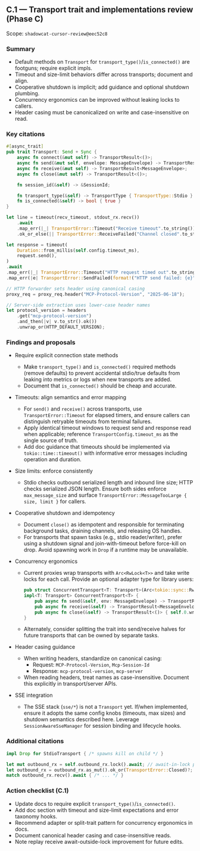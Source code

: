 ## C.1 — Transport trait and implementations review (Phase C)

Scope: `shadowcat-cursor-review@eec52c8`

### Summary
- Default methods on `Transport` for `transport_type()`/`is_connected()` are footguns; require explicit impls.
- Timeout and size-limit behaviors differ across transports; document and align.
- Cooperative shutdown is implicit; add guidance and optional shutdown plumbing.
- Concurrency ergonomics can be improved without leaking locks to callers.
- Header casing must be canonicalized on write and case-insensitive on read.

### Key citations
```112:131:shadowcat-cursor-review/src/transport/mod.rs
#[async_trait]
pub trait Transport: Send + Sync {
    async fn connect(&mut self) -> TransportResult<()>;
    async fn send(&mut self, envelope: MessageEnvelope) -> TransportResult<()>;
    async fn receive(&mut self) -> TransportResult<MessageEnvelope>;
    async fn close(&mut self) -> TransportResult<()>;

    fn session_id(&self) -> &SessionId;

    fn transport_type(&self) -> TransportType { TransportType::Stdio }
    fn is_connected(&self) -> bool { true }
}
```

```351:357:shadowcat-cursor-review/src/transport/stdio.rs
let line = timeout(recv_timeout, stdout_rx.recv())
    .await
    .map_err(|_| TransportError::Timeout("Receive timeout".to_string()))?
    .ok_or_else(|| TransportError::ReceiveFailed("Channel closed".to_string()))?;
```

```255:263:shadowcat-cursor-review/src/transport/http.rs
let response = timeout(
    Duration::from_millis(self.config.timeout_ms),
    request.send(),
)
.await
.map_err(|_| TransportError::Timeout("HTTP request timed out".to_string()))?
.map_err(|e| TransportError::SendFailed(format!("HTTP send failed: {e}")))?;
```

```818:827:shadowcat-cursor-review/src/proxy/forward.rs
// HTTP forwarder sets header using canonical casing
proxy_req = proxy_req.header("MCP-Protocol-Version", "2025-06-18");
```

```73:98:shadowcat-cursor-review/src/transport/http_mcp.rs
// Server-side extraction uses lower-case header names
let protocol_version = headers
    .get("mcp-protocol-version")
    .and_then(|v| v.to_str().ok())
    .unwrap_or(HTTP_DEFAULT_VERSION);
```

### Findings and proposals
- Require explicit connection state methods
  - Make `transport_type()` and `is_connected()` required methods (remove defaults) to prevent accidental stdio/true defaults from leaking into metrics or logs when new transports are added.
  - Document that `is_connected()` should be cheap and accurate.

- Timeouts: align semantics and error mapping
  - For `send()` and `receive()` across transports, use `TransportError::Timeout` for elapsed timers, and ensure callers can distinguish retryable timeouts from terminal failures.
  - Apply identical timeout windows to request send and response read when applicable; reference `TransportConfig.timeout_ms` as the single source of truth.
  - Add doc guidance that timeouts should be implemented via `tokio::time::timeout()` with informative error messages including operation and duration.

- Size limits: enforce consistently
  - Stdio checks outbound serialized length and inbound line size; HTTP checks serialized JSON length. Ensure both sides enforce `max_message_size` and surface `TransportError::MessageTooLarge { size, limit }` for callers.

- Cooperative shutdown and idempotency
  - Document `close()` as idempotent and responsible for terminating background tasks, draining channels, and releasing OS handles.
  - For transports that spawn tasks (e.g., stdio reader/writer), prefer using a shutdown signal and join-with-timeout before force-kill on drop. Avoid spawning work in `Drop` if a runtime may be unavailable.

- Concurrency ergonomics
  - Current proxies wrap transports with `Arc<RwLock<T>>` and take write locks for each call. Provide an optional adapter type for library users:

    ```rust
    pub struct ConcurrentTransport<T: Transport>(Arc<tokio::sync::RwLock<T>>);
    impl<T: Transport> ConcurrentTransport<T> {
        pub async fn send(&self, env: MessageEnvelope) -> TransportResult<()> { self.0.write().await.send(env).await }
        pub async fn receive(&self) -> TransportResult<MessageEnvelope> { self.0.write().await.receive().await }
        pub async fn close(&self) -> TransportResult<()> { self.0.write().await.close().await }
    }
    ```
  - Alternately, consider splitting the trait into send/receive halves for future transports that can be owned by separate tasks.

- Header casing guidance
  - When writing headers, standardize on canonical casing:
    - Request: `MCP-Protocol-Version`, `Mcp-Session-Id`
    - Response: `mcp-protocol-version`, `mcp-server`
  - When reading headers, treat names as case-insensitive. Document this explicitly in transport/server APIs.

- SSE integration
  - The SSE stack (`sse/*`) is not a `Transport` yet. If/when implemented, ensure it adopts the same config knobs (timeouts, max sizes) and shutdown semantics described here. Leverage `SessionAwareSseManager` for session binding and lifecycle hooks.

### Additional citations
```451:459:shadowcat-cursor-review/src/transport/stdio.rs
impl Drop for StdioTransport { /* spawns kill on child */ }
```

```368:381:shadowcat-cursor-review/src/transport/replay.rs
let mut outbound_rx = self.outbound_rx.lock().await; // await-in-lock pattern
let outbound_rx = outbound_rx.as_mut().ok_or(TransportError::Closed)?;
match outbound_rx.recv().await { /* ... */ }
```

### Action checklist (C.1)
- Update docs to require explicit `transport_type()`/`is_connected()`.
- Add doc section with timeout and size-limit expectations and error taxonomy hooks.
- Recommend adapter or split-trait pattern for concurrency ergonomics in docs.
- Document canonical header casing and case-insensitive reads.
- Note replay receive await-outside-lock improvement for future edits.
